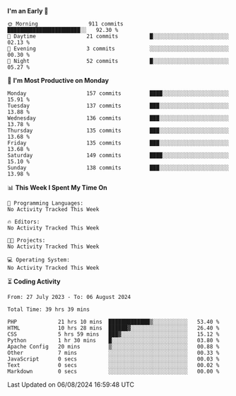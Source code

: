
<!--START_SECTION:week-->
**I'm an Early 🐤** 

```text
🌞 Morning                911 commits         ███████████████████████░░   92.30 % 
🌆 Daytime                21 commits          █░░░░░░░░░░░░░░░░░░░░░░░░   02.13 % 
🌃 Evening                3 commits           ░░░░░░░░░░░░░░░░░░░░░░░░░   00.30 % 
🌙 Night                  52 commits          █░░░░░░░░░░░░░░░░░░░░░░░░   05.27 % 
```
📅 **I'm Most Productive on Monday** 

```text
Monday                   157 commits         ████░░░░░░░░░░░░░░░░░░░░░   15.91 % 
Tuesday                  137 commits         ███░░░░░░░░░░░░░░░░░░░░░░   13.88 % 
Wednesday                136 commits         ███░░░░░░░░░░░░░░░░░░░░░░   13.78 % 
Thursday                 135 commits         ███░░░░░░░░░░░░░░░░░░░░░░   13.68 % 
Friday                   135 commits         ███░░░░░░░░░░░░░░░░░░░░░░   13.68 % 
Saturday                 149 commits         ████░░░░░░░░░░░░░░░░░░░░░   15.10 % 
Sunday                   138 commits         ███░░░░░░░░░░░░░░░░░░░░░░   13.98 % 
```


📊 **This Week I Spent My Time On** 

```text
💬 Programming Languages: 
No Activity Tracked This Week

🔥 Editors: 
No Activity Tracked This Week

🐱‍💻 Projects: 
No Activity Tracked This Week

💻 Operating System: 
No Activity Tracked This Week
```


<!--END_SECTION:week-->

⏳ **Coding Activity**

<!--START_SECTION:alltime-->

```text
From: 27 July 2023 - To: 06 August 2024

Total Time: 39 hrs 39 mins

PHP             21 hrs 10 mins  █████████████▒░░░░░░░░░░░   53.40 %
HTML            10 hrs 28 mins  ██████▓░░░░░░░░░░░░░░░░░░   26.40 %
CSS             5 hrs 59 mins   ███▓░░░░░░░░░░░░░░░░░░░░░   15.12 %
Python          1 hr 30 mins    █░░░░░░░░░░░░░░░░░░░░░░░░   03.80 %
Apache Config   20 mins         ▒░░░░░░░░░░░░░░░░░░░░░░░░   00.88 %
Other           7 mins          ░░░░░░░░░░░░░░░░░░░░░░░░░   00.33 %
JavaScript      0 secs          ░░░░░░░░░░░░░░░░░░░░░░░░░   00.03 %
Text            0 secs          ░░░░░░░░░░░░░░░░░░░░░░░░░   00.02 %
Markdown        0 secs          ░░░░░░░░░░░░░░░░░░░░░░░░░   00.00 %
```

<!--END_SECTION:alltime-->
<!--START_SECTION:date-->

 Last Updated on 06/08/2024 16:59:48 UTC
<!--END_SECTION:date-->
